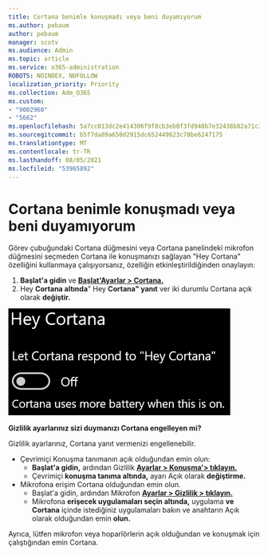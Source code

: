 ```yaml
---
title: Cortana benimle konuşmadı veya beni duyamıyorum
ms.author: pebaum
author: pebaum
manager: scotv
ms.audience: Admin
ms.topic: article
ms.service: o365-administration
ROBOTS: NOINDEX, NOFOLLOW
localization_priority: Priority
ms.collection: Adm_O365
ms.custom:
- "9002960"
- "5662"
ms.openlocfilehash: 5a7cc013dc2e414306f9f8cb3eb0f3fd948b7e32438b82a71c31219b65a180e4
ms.sourcegitcommit: b5f7da89a650d2915dc652449623c78be6247175
ms.translationtype: MT
ms.contentlocale: tr-TR
ms.lasthandoff: 08/05/2021
ms.locfileid: "53965892"
---
```

# <a name="cortana-doesnt-talk-to-me-or-cant-hear-me"></a>Cortana benimle konuşmadı veya beni duyamıyorum

Görev çubuğundaki Cortana düğmesini veya Cortana panelindeki mikrofon düğmesini seçmeden Cortana ile konuşmanızı sağlayan "Hey Cortana" özelliğini kullanmaya çalışıyorsanız, özelliğin etkinleştirildiğinden onaylayın:

1. **Başlat'a gidin** ve **[Başlat'Ayarlar > Cortana.](ms-settings:cortana?activationSource=GetHelp)**
2. Hey **Cortana altında**" Hey **Cortana" yanıt** ver iki durumlu Cortana açık olarak **değiştir.**

![Merhaba Cortana](media/hey-cortana.png)

**Gizlilik ayarlarınız sizi duymanızı Cortana engelleyen mi?**

Gizlilik ayarlarınız, Cortana yanıt vermenizi engellenebilir.
- Çevrimiçi Konuşma tanımanın açık olduğundan emin olun:
    - **Başlat'a gidin,** ardından Gizlilik **[Ayarlar > Konuşma'> tıklayın.](ms-settings:privacy-speech?activationSource=GetHelp)**
    - Çevrimiçi **konuşma tanıma altında,** ayarı Açık olarak **değiştirme.**
- Mikrofona erişim Cortana olduğundan emin olun. 
    - Başlat'a gidin, ardından Mikrofon **[Ayarlar > Gizlilik > tıklayın.](ms-settings:privacy-microphone?activationSource=GetHelp)**
    - Mikrofona **erişecek uygulamaları seçin altında,** uygulama **ve Cortana** içinde istediğiniz uygulamaları bakın ve anahtarın Açık olarak olduğundan emin **olun.**

Ayrıca, lütfen mikrofon veya hoparlörlerin açık olduğundan ve konuşmak için çalıştığından emin Cortana.
